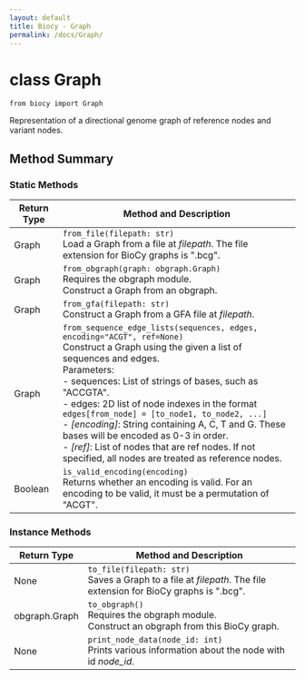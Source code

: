 ```yaml
---
layout: default
title: Biocy - Graph
permalink: /docs/Graph/
---
```


# class Graph

`from biocy import Graph`

Representation of a directional genome graph of reference nodes and variant nodes.

## Method Summary

### Static Methods

| **Return Type** | **Method and Description** |
|---|---|
| Graph | `from_file(filepath: str)`<br>Load a Graph from a file at *filepath*. The file extension for BioCy graphs is ".bcg". |
| Graph | `from_obgraph(graph: obgraph.Graph)`<br>Requires the obgraph module.<br>Construct a Graph from an obgraph. |
| Graph | `from_gfa(filepath: str)`<br>Construct a Graph from a GFA file at *filepath*. |
| Graph | `from_sequence_edge_lists(sequences, edges, encoding="ACGT", ref=None)`<br>Construct a Graph using the given a list of sequences and edges.<br>Parameters:<br>- sequences: List of strings of bases, such as "ACCGTA".<br>- edges: 2D list of node indexes in the format `edges[from_node] = [to_node1, to_node2, ...]`<br>- *[encoding]*: String containing A, C, T and G. These bases will be encoded as 0-3 in order.<br>- *[ref]*: List of nodes that are ref nodes. If not specified, all nodes are treated as reference nodes. |
| Boolean | `ìs_valid_encoding(encoding)`<br>Returns whether an encoding is valid. For an encoding to be valid, it must be a permutation of "ACGT". |

### Instance Methods

| **Return Type** | **Method and Description** |
|---|---|
| None | `to_file(filepath: str)`<br>Saves a Graph to a file at *filepath*. The file extension for BioCy graphs is ".bcg". |
| obgraph.Graph | `to_obgraph()`<br>Requires the obgraph module.<br>Construct an obgraph from this BioCy graph. |
| None | `print_node_data(node_id: int)`<br>Prints various information about the node with id *node_id*. |
